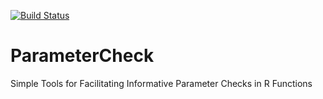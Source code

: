[![Build Status](https://travis-ci.org/nutterb/ParameterCheck.png?branch=master)](https://travis-ci.org/nutterb/ParameterCheck)


ParameterCheck
==============

Simple Tools for Facilitating Informative Parameter Checks in R Functions
